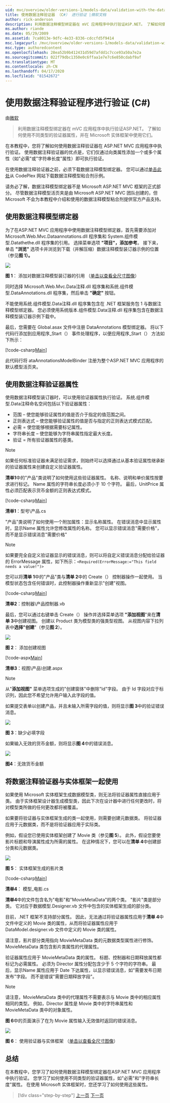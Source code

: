 ```yaml
---
uid: mvc/overview/older-versions-1/models-data/validation-with-the-data-annotation-validators-cs
title: 使用数据注释验证器 （C#） 进行验证 |微软文档
author: rick-anderson
description: 利用数据注释模型绑定器在 mVC 应用程序中执行验证ASP.NET。 了解如何使用不同类型的验证器...
ms.author: riande
ms.date: 05/29/2009
ms.assetid: 7ca8013e-9dfc-4e33-8336-cdccfd5f9414
msc.legacyurl: /mvc/overview/older-versions-1/models-data/validation-with-the-data-annotation-validators-cs
msc.type: authoredcontent
ms.openlocfilehash: 28ea52b9b412431d59d7afdd1c7cce93a50a7e2a
ms.sourcegitcommit: 022f79dbc1350e0c6ffaa1e7e7c6e850cdabf9af
ms.translationtype: MT
ms.contentlocale: zh-CN
ms.lasthandoff: 04/17/2020
ms.locfileid: "81542672"
---
```

# <a name="validation-with-the-data-annotation-validators-c"></a>使用数据注释验证程序进行验证 (C#)

由[微软](https://github.com/microsoft)

> 利用数据注释模型绑定器在 mVC 应用程序中执行验证ASP.NET。 了解如何使用不同类型的验证器属性，并在 Microsoft 实体框架中使用它们。

在本教程中，您将了解如何使用数据注释验证器在 ASP.NET MVC 应用程序中执行验证。 使用数据注释验证器的优点是，它们仅通过向类属性添加一个或多个属性（如"必需"或"字符串长度"属性）即可执行验证。

在使用数据注释验证器之前，必须下载数据注释模型绑定器。 您可以通过[单击此处](http://aspnet.codeplex.com/Release/ProjectReleases.aspx?ReleaseId=24471)从 CodePlex 网站下载数据注释模型粘合剂示例。

请务必了解，数据注释模型绑定器不是 Microsoft ASP.NET MVC 框架的正式部分。 尽管数据注释模型活页夹是由 Microsoft ASP.NET MVC 团队创建的，但 Microsoft 不会为本教程中介绍和使用的数据注释模型粘合剂提供官方产品支持。

## <a name="using-the-data-annotation-model-binder"></a>使用数据注释模型绑定器

为了在ASP.NET MVC 应用程序中使用数据注释模型绑定器，首先需要添加对 Microsoft.Web.Mvc.Dataannotations.dll 程序集和 System.组件模型.Datathethe.dll 程序集的引用。 选择菜单选项 **"项目"，添加参考**。 接下来，单击 **"浏览"** 选项卡并浏览到下载（并解压缩）数据注释模型装订器示例的位置（参见**图 1）。**

[![](validation-with-the-data-annotation-validators-cs/_static/image2.png)](validation-with-the-data-annotation-validators-cs/_static/image1.png)

**图 1**： 添加对数据注释模型装订器的引用 （[单击以查看全尺寸图像](validation-with-the-data-annotation-validators-cs/_static/image3.png)）

同时选择 Microsoft.Web.Mvc.Data注释.dll 程序集和系统.组件模型.DataAnnotations.dll 程序集，然后单击 **"确定"** 按钮。

不能使用系统.组件模型.Data注释.dll 程序集包含在 .NET 框架服务包 1 与数据注释模型绑定器。 您必须使用系统版本.组件模型.Data注释.dll 程序集包含在数据注释模型装订器示例下载中。

最后，您需要在 Global.asax 文件中注册 DataAnnotations 模型绑定器。 将以下代码行添加到应用程序\_Start（） 事件处理程序，以便应用程序\_Start（） 方法如下所示：

[!code-csharp[Main](validation-with-the-data-annotation-validators-cs/samples/sample1.cs)]

此代码行将 ataAnnotationsModelBinder 注册为整个ASP.NET MVC 应用程序的默认模型活页夹。

## <a name="using-the-data-annotation-validator-attributes"></a>使用数据注释验证器属性

使用数据注释模型装订器时，可以使用验证器属性执行验证。 系统.组件模型.Data注释命名空间包括以下验证器属性：

- 范围 – 使您能够验证属性的值是否介于指定的值范围之间。
- 正则表达式 – 使您能够验证属性的值是否与指定的正则表达式模式匹配。
- 必需 = 使您能够根据需要标记属性。
- 字符串长度 – 使您能够为字符串属性指定最大长度。
- 验证 = 所有验证器属性的基类。

> [!NOTE] 
> 
> 如果任何标准验证器未满足验证需求，则始终可以选择通过从基本验证属性继承新的验证器属性来创建自定义验证器属性。

**清单1**中的"产品"类说明了如何使用这些验证器属性。 名称、说明和单价属性按要求进行标记。 Name 属性的字符串长度必须小于 10 个字符。 最后，UnitPrice 属性必须匹配表示货币金额的正则表达式模式。

[!code-csharp[Main](validation-with-the-data-annotation-validators-cs/samples/sample2.cs)]

**清单1**：型号\产品.cs

"产品"类说明了如何使用一个附加属性：显示名称属性。 在错误消息中显示属性时，显示Name 属性允许您修改属性的名称。 您可以显示错误消息"需要价格"，而不是显示错误消息"需要价格"

> [!NOTE] 
> 
> 如果要完全自定义验证器显示的错误消息，则可以将自定义错误消息分配给验证器的 ErrorMessage 属性，如下所示：`<Required(ErrorMessage:="This field needs a value!")>`

您可以将**清单 1**中的"产品"类与**清单 2**中的 Create（） 控制器操作一起使用。 当模型状态包含任何错误时，此控制器操作重新显示"创建"视图。

[!code-csharp[Main](validation-with-the-data-annotation-validators-cs/samples/sample3.cs)]

**清单2**：控制器\产品控制器.vb

最后，您可以通过右键单击 Create（） 操作并选择菜单选项 **"添加视图**"来在**清单 3**中创建视图。 创建以 Product 类为模型类的强类型视图。 从视图内容下拉列表中**选择"创建**"（参见**图 2**）。

[![](validation-with-the-data-annotation-validators-cs/_static/image5.png)](validation-with-the-data-annotation-validators-cs/_static/image4.png)

**图 2**： 添加创建视图

[!code-aspx[Main](validation-with-the-data-annotation-validators-cs/samples/sample4.aspx)]

**清单3**：视图\产品\创建.aspx

> [!NOTE] 
> 
> 从"**添加视图"** 菜单选项生成的"创建窗体"中删除"Id"字段。 由于 Id 字段对应于标识列，因此您不希望允许用户输入此字段的值。

如果提交表单以创建产品，并且未输入所需字段的值，则将显示**图 3**中的验证错误消息。

[![](validation-with-the-data-annotation-validators-cs/_static/image7.png)](validation-with-the-data-annotation-validators-cs/_static/image6.png)

**图 3**：缺少必填字段

如果输入无效的货币金额，则将显示**图 4**中的错误消息。

[![](validation-with-the-data-annotation-validators-cs/_static/image9.png)](validation-with-the-data-annotation-validators-cs/_static/image8.png)

**图4**：无效货币金额

## <a name="using-data-annotation-validators-with-the-entity-framework"></a>将数据注释验证器与实体框架一起使用

如果使用 Microsoft 实体框架生成数据模型类，则无法将验证器属性直接应用于类。 由于实体框架设计器生成模型类，因此下次在设计器中进行任何更改时，将对模型类所做的任何更改都将被覆盖。

如果要将验证器与实体框架生成的类一起使用，则需要创建元数据类。 将验证器应用于元数据类，而不是将验证器应用于实际类。

例如，假设您已使用实体框架创建了 Movie 类（参见**图 5**）。 此外，假设您要使影片标题和导演属性成为所需的属性。 在这种情况下，您可以在**清单 4**中创建部分类和元数据类。

[![](validation-with-the-data-annotation-validators-cs/_static/image11.png)](validation-with-the-data-annotation-validators-cs/_static/image10.png)

**图 5**： 实体框架生成的影片类

[!code-csharp[Main](validation-with-the-data-annotation-validators-cs/samples/sample5.cs)]

**清单4**： 模型_电影.cs

**清单4**中的文件包含名为"电影"和"MovieMetaData"的两个类。 "影片"类是部分类。 它对应于数据模型.Designer.vb 文件中包含的实体框架生成的部分类。

目前，.NET 框架不支持部分属性。 因此，无法通过将验证器属性应用于**清单 4**中文件中定义的 Movie 类的属性，从而将验证器属性应用于 DataModel.designer.vb 文件中定义的 Movie 类的属性。

请注意，影片部分类用指向 MovieMetaData 类的元数据类型属性进行修饰。 MovieMetaData 类包含影片类属性的代理属性。

验证器属性应用于 MovieMetaData 类的属性。 标题、控制器和日期释放属性都标记为必需属性。 必须为 Director 属性分配包含少于 5 个字符的字符串。 最后，显示Name 属性应用于 Date 下达属性，以显示错误消息，如"需要发布日期发布"字段。 而不是错误"需要日期释放字段"。

> [!NOTE] 
> 
> 请注意，MovieMetaData 类中的代理属性不需要表示与 Movie 类中的相应属性相同的类型。 例如，Director 属性是 Movie 类中的字符串属性和 MovieMetaData 类中的对象属性。

**图 6**中的页面演示了在为 Movie 属性输入无效值时返回的错误消息。

[![](validation-with-the-data-annotation-validators-cs/_static/image13.png)](validation-with-the-data-annotation-validators-cs/_static/image12.png)

**图 6**： 使用验证器与实体框架 （[单击以查看全尺寸图像](validation-with-the-data-annotation-validators-cs/_static/image14.png)）

## <a name="summary"></a>总结

在本教程中，您学习了如何使用数据注释模型绑定器在ASP.NET MVC 应用程序中执行验证。 您学习了如何使用不同类型的验证器属性，如"必需"和"字符串长度"属性。 在使用 Microsoft 实体框架时，您还学习了如何使用这些属性。

> [!div class="step-by-step"]
> [上一页](validating-with-a-service-layer-cs.md)
> [下一页](creating-model-classes-with-the-entity-framework-vb.md)
